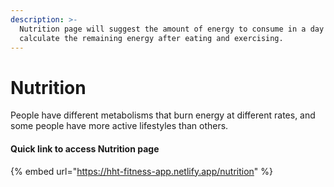 ```yaml
---
description: >-
  Nutrition page will suggest the amount of energy to consume in a day and
  calculate the remaining energy after eating and exercising.
---
```


# Nutrition

People have different metabolisms that burn energy at different rates, and some people have more active lifestyles than others.

#### Quick link to access Nutrition page <a href="#https-hht-fitness-app.netlify.app-nutrition" id="https-hht-fitness-app.netlify.app-nutrition"></a>

{% embed url="https://hht-fitness-app.netlify.app/nutrition" %}
